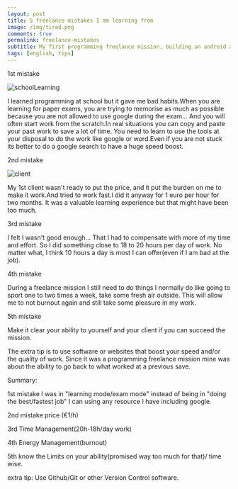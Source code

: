 ```yaml
---
layout: post
title: 5 freelance mistakes I am learning from
image: /img/tired.png
comments: true
permalink: freelance-mistakes
subtitle: My first programming freelance mission, building an android app
tags: [english, tips]
---
```



1st mistake

![schoolLearning](https://www.fredbarre.com/img/school.jpg)

I learned programming at school but it gave me bad habits.When you are learning for paper exams, you are trying to memorise as much as possible because you are not allowed to use google during the exam...
And you will often start work from the scratch.In real situations you can copy and paste your past work to save a lot of time. You need to learn to use the tools at your disposal to do the work like google or word.Even if you are not stuck its better to do a google search to have a huge speed boost.

2nd mistake

![client](https://www.fredbarre.com/img/empty.png)

My 1st client wasn't ready to put the price, and it put the burden on me to make it work.And tried to work fast.I did it anyway for 1 euro per hour for two months.
It was a valuable learning experience but that might have been too much.

3rd mistake

I felt I wasn't good enough... That I had to compensate with more of my time and effort.
So I did something close to 18 to 20 hours per day of work.
No matter what, I think 10 hours a day is most I can offer(even if I am bad at the job).

4th mistake

During a freelance mission I still need to do things I normally do like going to sport one to two times a week, take some fresh air outside.
This will allow me to not burnout again and still take some pleasure in my work.

5th mistake

Make it clear your ability to yourself and your client if you can succeed the mission.

The extra tip is to use software or websites that boost your speed and/or the quality of work. Since it was a programming freelance mission mine was about the ability to go back to what worked at a previous save.

Summary:

1st mistake I was in "learning mode/exam mode" instead of being in "doing the best/fastest job" I can using any resource I have including google.

2nd mistake price (€1/h)

3rd Time Management(20h-18h/day work)

4th Energy Management(burnout)

5th know the Limits on your ability(promised way too much for that)/ time wise.

extra tip: Use Github/Git or other Version Control software.
